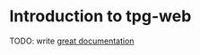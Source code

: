 # Introduction to tpg-web

TODO: write [great documentation](http://jacobian.org/writing/what-to-write/)

